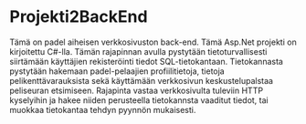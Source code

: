 # Projekti2BackEnd

Tämä on padel aiheisen verkkosivuston back-end.
Tämä Asp.Net projekti on kirjoitettu C#-lla.
Tämän rajapinnan avulla pystytään tietoturvallisesti siirtämään käyttäjien rekisteröinti tiedot SQL-tietokantaan.
Tietokannasta pystytään hakemaan padel-pelaajien profiilitietoja, tietoja pelikenttävarauksista sekä käyttämään verkkosivun keskustelupalstaa peliseuran etsimiseen.
Rajapinta vastaa verkkosivulta tuleviin HTTP kyselyihin ja hakee niiden perusteella tietokannsta vaaditut tiedot, tai muokkaa tietokantaa tehdyn pyynnön mukaisesti.
